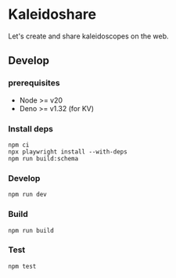 # Kaleidoshare

Let's create and share kaleidoscopes on the web.

## Develop

### prerequisites

- Node >= v20
- Deno >= v1.32 (for KV)

### Install deps

```
npm ci
npx playwright install --with-deps
npm run build:schema
```

### Develop

```
npm run dev
```

### Build

```
npm run build
```

### Test

```
npm test
```
